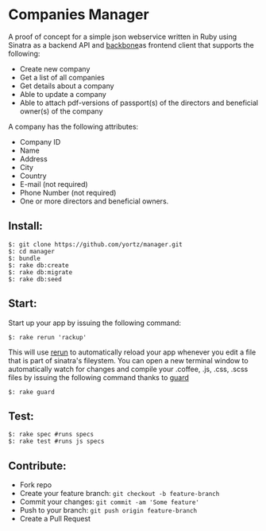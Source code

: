 # Companies Manager

A proof of concept for a simple json webservice written in Ruby using Sinatra as a backend API and [backbone](http://backbonejs.org/)as frontend client that supports the following:

* Create new company
* Get a list of all companies
* Get details about a company
* Able to update a company
* Able to attach pdf-versions of passport(s) of the directors and beneficial owner(s) of the company

A company has the following attributes:

* Company ID
* Name
* Address
* City
* Country
* E-mail (not required)
* Phone Number (not required)
* One or more directors and beneficial owners.


## Install:

    $: git clone https://github.com/yortz/manager.git
    $: cd manager
    $: bundle
    $: rake db:create
    $: rake db:migrate
    $: rake db:seed
    
## Start:

Start up your app by issuing the following command:
    
    $: rake rerun 'rackup'

This will use [rerun](https://github.com/alexch/rerun) to automatically reload your app whenever you edit a file that is part of sinatra's fileystem.
You can open a new terminal window to automatically watch for changes and compile your .coffee, .js, .css, .scss files by issuing the following command thanks to [guard](https://github.com/guard/guard)

    $: rake guard

## Test:

    $: rake spec #runs specs
    $: rake test #runs js specs

## Contribute:

* Fork repo
* Create your feature branch: `git checkout -b feature-branch`
* Commit your changes: `git commit -am 'Some feature'`
* Push to your branch: `git push origin feature-branch`
* Create a Pull Request
